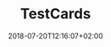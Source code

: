 ---
title: TestCards
date: 2018-07-20T12:16:07+02:00
lastmod: 2018-07-20T12:16:07+02:00
cover: "/img/default1.jpg"
draft: false
weight:
description: 
---